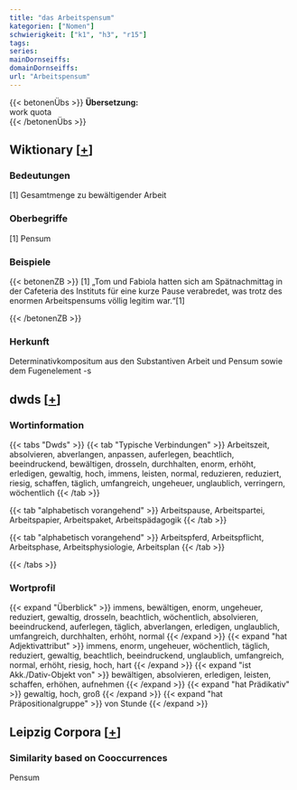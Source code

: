 ```yaml
---
title: "das Arbeitspensum"
kategorien: ["Nomen"]
schwierigkeit: ["k1", "h3", "r15"]
tags:
series:
mainDornseiffs:
domainDornseiffs:
url: "Arbeitspensum"
---
```


{{< betonenÜbs >}}
**Übersetzung:**  
work quota  
{{< /betonenÜbs >}}

## Wiktionary [[+](https://de.wiktionary.org/wiki/Arbeitspensum)]

### Bedeutungen
[1] Gesamtmenge zu bewältigender Arbeit  

### Oberbegriffe
[1] Pensum  

### Beispiele
{{< betonenZB >}}
[1] „Tom und Fabiola hatten sich am Spätnachmittag in der Cafeteria des Instituts für eine kurze Pause verabredet, was trotz des enormen Arbeitspensums völlig legitim war.“[1]  

{{< /betonenZB >}}
### Herkunft
Determinativkompositum aus den Substantiven Arbeit und Pensum sowie dem Fugenelement -s  



## dwds [[+](https://www.dwds.de/wb/Arbeitspensum)]

### Wortinformation
{{< tabs "Dwds" >}}
{{< tab "Typische Verbindungen" >}}
Arbeitszeit, absolvieren, abverlangen, anpassen, auferlegen, beachtlich, beeindruckend, bewältigen, drosseln, durchhalten, enorm, erhöht, erledigen, gewaltig, hoch, immens, leisten, normal, reduzieren, reduziert, riesig, schaffen, täglich, umfangreich, ungeheuer, unglaublich, verringern, wöchentlich
{{< /tab >}}

{{< tab "alphabetisch vorangehend" >}}
Arbeitspause, Arbeitspartei, Arbeitspapier, Arbeitspaket, Arbeitspädagogik
{{< /tab >}}

{{< tab "alphabetisch vorangehend" >}}
Arbeitspferd, Arbeitspflicht, Arbeitsphase, Arbeitsphysiologie, Arbeitsplan
{{< /tab >}}

{{< /tabs >}}

### Wortprofil
{{< expand "Überblick" >}} immens, bewältigen, enorm, ungeheuer, reduziert, gewaltig, drosseln, beachtlich, wöchentlich, absolvieren, beeindruckend, auferlegen, täglich, abverlangen, erledigen, unglaublich, umfangreich, durchhalten, erhöht, normal {{< /expand >}}
{{< expand "hat Adjektivattribut" >}} immens, enorm, ungeheuer, wöchentlich, täglich, reduziert, gewaltig, beachtlich, beeindruckend, unglaublich, umfangreich, normal, erhöht, riesig, hoch, hart {{< /expand >}}
{{< expand "ist Akk./Dativ-Objekt von" >}} bewältigen, absolvieren, erledigen, leisten, schaffen, erhöhen, aufnehmen {{< /expand >}}
{{< expand "hat Prädikativ" >}} gewaltig, hoch, groß {{< /expand >}}
{{< expand "hat Präpositionalgruppe" >}} von Stunde {{< /expand >}}

## Leipzig Corpora [[+](https://corpora.uni-leipzig.de/en/res?word=Arbeitspensum&corpusId=deu_newscrawl-public_2018)]


### Similarity based on Cooccurrences
Pensum

